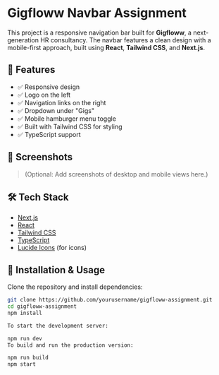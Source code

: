 # Gigfloww Navbar Assignment

This project is a responsive navigation bar built for **Gigfloww**, a next-generation HR consultancy. The navbar features a clean design with a mobile-first approach, built using **React**, **Tailwind CSS**, and **Next.js**.

## 🚀 Features

- ✅ Responsive design
- ✅ Logo on the left
- ✅ Navigation links on the right
- ✅ Dropdown under "Gigs"
- ✅ Mobile hamburger menu toggle
- ✅ Built with Tailwind CSS for styling
- ✅ TypeScript support

## 📸 Screenshots

> (Optional: Add screenshots of desktop and mobile views here.)

## 🛠️ Tech Stack

- [Next.js](https://nextjs.org/)
- [React](https://react.dev/)
- [Tailwind CSS](https://tailwindcss.com/)
- [TypeScript](https://www.typescriptlang.org/)
- [Lucide Icons](https://lucide.dev/) (for icons)


## 🚧 Installation & Usage

Clone the repository and install dependencies:

```bash
git clone https://github.com/yourusername/gigfloww-assignment.git
cd gigfloww-assignment
npm install

To start the development server:

npm run dev
To build and run the production version:

npm run build
npm start
